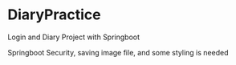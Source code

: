 # DiaryPractice
 Login and Diary Project with Springboot
 
 Springboot Security, saving image file, and some styling is needed
